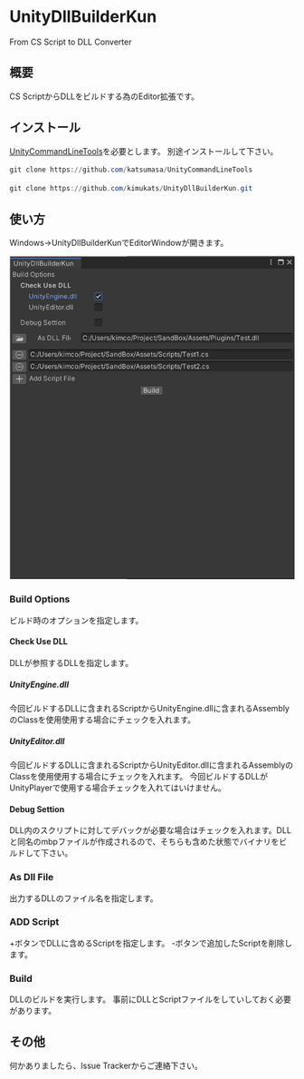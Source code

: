 # UnityDllBuilderKun

From CS Script to DLL Converter

## 概要

CS ScriptからDLLをビルドする為のEditor拡張です。

## インストール

[UnityCommandLineTools](https://github.com/katsumasa/UnityCommandLineTools)を必要とします。
別途インストールして下さい。

```powershell
git clone https://github.com/katsumasa/UnityCommandLineTools

git clone https://github.com/kimukats/UnityDllBuilderKun.git
```

## 使い方

Windows->UnityDllBuilderKunでEditorWindowが開きます。

![img](docs/UnityDllBuilderKun.jpg)

### Build Options

ビルド時のオプションを指定します。

#### Check Use DLL

DLLが参照するDLLを指定します。

##### UnityEngine.dll

今回ビルドするDLLに含まれるScriptからUnityEngine.dllに含まれるAssemblyのClassを使用使用する場合にチェックを入れます。

##### UnityEditor.dll

今回ビルドするDLLに含まれるScriptからUnityEditor.dllに含まれるAssemblyのClassを使用使用する場合にチェックを入れます。
今回ビルドするDLLがUnityPlayerで使用する場合チェックを入れてはいけません。

#### Debug Settion

DLL内のスクリプトに対してデバックが必要な場合はチェックを入れます。DLLと同名のmbpファイルが作成されるので、そちらも含めた状態でバイナリをビルドして下さい。

### As Dll File

出力するDLLのファイル名を指定します。

### ADD Script

+ボタンでDLLに含めるScriptを指定します。
-ボタンで追加したScriptを削除します。

### Build

DLLのビルドを実行します。
事前にDLLとScriptファイルをしていしておく必要があります。

## その他

何かありましたら、Issue Trackerからご連絡下さい。
